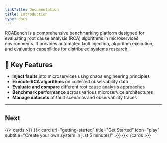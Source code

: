 ```yaml
---
linkTitle: Documentation
title: Introduction
type: docs
---
```


RCABench is a comprehensive benchmarking platform designed for evaluating root cause analysis (RCA) algorithms in microservices environments. It provides automated fault injection, algorithm execution, and evaluation capabilities for distributed systems research.

## 🎯 Key Features

- **Inject faults** into microservices using chaos engineering principles
- **Execute RCA algorithms** on collected observability data
- **Evaluate and compare** different root cause analysis approaches
- **Benchmark performance** across various microservice architectures
- **Manage datasets** of fault scenarios and observability traces

---

## Next

{{< cards >}}
{{< card url="getting-started" title="Get Started" icon="play" subtitle="Create your own system in just 5 minutes!" >}}
{{< /cards >}}
